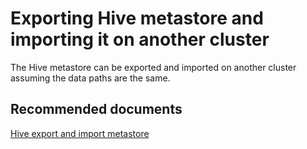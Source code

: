 <properties
    pageTitle="Hive metastore import"
    description="Hive metastore import"
    service="microsoft.hdinsight"
    resource="clusters"
    authors="bharathsreenivas"
    displayOrder="14"
    selfHelpType="resource"
    supportTopicIds="32511189"
    resourceTags=""
    productPesIds="15078"
    cloudEnvironments="public"
/>

# Exporting Hive metastore and importing it on another cluster

The Hive metastore can be exported and imported on another cluster assuming the data paths are the same.

## **Recommended documents**
[Hive export and import metastore](https://hdinsight.github.io/hive/hive-export-import-metastore.html)<br>
